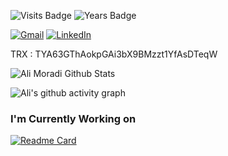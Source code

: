 
![Visits Badge](https://badges.pufler.dev/visits/xibalbas/xibalbas)
![Years Badge](https://badges.pufler.dev/years/xibalbas)

<a href="mailto:ali.mrd318@gmail.com"><img alt="Gmail" src="https://img.shields.io/badge/Gmail-red?style=for-the-badge&logo=gmail&logoColor=white"/></a> <a href="https://www.linkedin.com/in/ali-moradi-dev/"><img alt="LinkedIn" src="https://img.shields.io/badge/linkedin-blue?&style=for-the-badge&logo=linkedin&logoColor=white"/></a>


TRX : TYA63GThAokpGAi3bX9BMzzt1YfAsDTeqW

![Ali Moradi Github Stats](https://github-readme-stats.vercel.app/api?username=xibalbas&show_icons=true&include_all_commits=true&theme=radical)

![Ali's github activity graph](https://activity-graph.herokuapp.com/graph?username=xibalbas&theme=dracula)

### I'm Currently Working on
[![Readme Card](https://github-readme-stats.vercel.app/api/pin/?username=xibalbas&repo=Finasis&theme=dracula)](https://github.com/xibalbas/Finasis)

<!--
<hr>
### Status
<p>
  <img src=https://github-readme-stats.vercel.app/api?username=xibalbas&bg_color=191b1f&title_color=36beb6&text_color=fff&line_height=20&hide=["stars"] />
  <img src=https://github-readme-stats.vercel.app/api/top-langs/?username=hatamiarash7&layout=compact&bg_color=191b1f&title_color=36beb6&text_color=fff&hide=html,css&langs_count=4 />
</p>
-->
